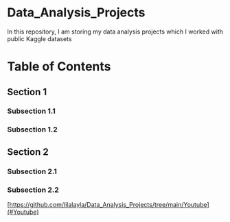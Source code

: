 # Data_Analysis_Projects
In this repository, I am storing my data analysis projects which I worked with public Kaggle datasets
# Table of Contents
## Section 1
### Subsection 1.1
### Subsection 1.2
## Section 2
### Subsection 2.1
### Subsection 2.2
[https://github.com/lilalayla/Data_Analysis_Projects/tree/main/Youtube](#Youtube)
